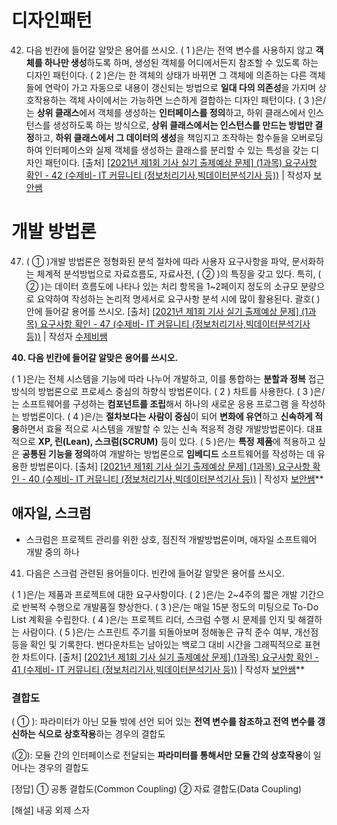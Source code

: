 

# 디자인패턴

42. 다음 빈칸에 들어갈 알맞은 용어를 쓰시오.
    (   1    )은/는 전역 변수를 사용하지 않고 **객체를 하나만 생성**하도록 하며, 생성된 객체를 어디에서든지 참조할 수 있도록 하는 디자인 패턴이다.
    (   2    )은/는 한 객체의 상태가 바뀌면 그 객체에 의존하는 다른 객체들에 연락이 가고 자동으로 내용이 갱신되는 방법으로 **일대 다의 의존성**을 가지며 상호작용하는 객체 사이에서는 가능하면 느슨하게 결합하는 디자인 패턴이다.
    (   3   )은/는 **상위 클래스**에서 객체를 생성하는 **인터페이스를 정의**하고, 하위 클래스에서 인스턴스를 생성하도록 하는 방식으로, **상위 클래스에서는 인스턴스를 만드는 방법만 결정**하고, **하위 클래스에서 그 데이터의 생성**을 책임지고 조작하는 함수들을 오버로딩하여 인터페이스와 실제 객체를 생성하는 클래스를 분리할 수 있는 특성을 갖는 디자인 패턴이다. 
    [출처] [[2021년 제1회 기사 실기 출제예상 문제\] (1과목) 요구사항 확인 - 42 (수제비- IT 커뮤니티 (정보처리기사,빅데이터분석기사 등))](https://cafe.naver.com/soojebi/60509) | 작성자 [보안쌤](https://cafe.naver.com/soojebi.cafe?iframe_url=%2FCafeMemberNetworkView.nhn%3Fm%3Dview%26memberid%3Dinsang1983)



# 개발 방법론

47. (      ①      )개발 방법론은 정형화된 분석 절차에 따라 사용자 요구사항을 파악, 문서화하는 체계적 분석방법으로 자료흐름도, 자료사전, (       ②       )의 특징을 갖고 있다. 특히, (       ②       )는 데이터 흐름도에 나타나 있는 처리 항목을 1~2페이지 정도의 소규모 분량으로 요약하여 작성하는 논리적 명세서로 요구사항 분석 시에 많이 활용된다.  괄호(     ) 안에 들어갈 용어를 쓰시오.
    [출처] [[2021년 제1회 기사 실기 출제예상 문제\] (1과목) 요구사항 확인 - 47 (수제비- IT 커뮤니티 (정보처리기사,빅데이터분석기사 등))](https://cafe.naver.com/soojebi/62479) | 작성자 [수제비쌤](https://cafe.naver.com/soojebi.cafe?iframe_url=%2FCafeMemberNetworkView.nhn%3Fm%3Dview%26memberid%3Dkitch99)



**40. 다음 빈칸에 들어갈 알맞은 용어를 쓰시오.**

( 1 )은/는 전체 시스템을 기능에 따라 나누어 개발하고, 이를 통합하는 **분할과 정복** 접근 방식의 방법론으로 프로세스 중심의 하향식 방법론이다. ( 2 ) 차트를 사용한다. 
( 3 )은/는 소프트웨어를 구성하는 **컴포넌트를 조립**해서 하나의 새로운 응용 프로그램 을 작성하는 방법론이다.
( 4 )은/는 **절차보다는 사람이 중심**이 되어 **변화에 유연**하고 **신속하게 적응**하면서 효율 적으로 시스템을 개발할 수 있는 신속 적응적 경량 개발방법론이다. 대표적으로 **XP, 린(Lean), 스크럼(SCRUM)** 등이 있다.
( 5 )은/는 **특정 제품**에 적용하고 싶은 **공통된 기능을 정의**하여 개발하는 방법론으로 **임베디드** 소프트웨어를 작성하는 데 유용한 방법론이다.
[출처] [[2021년 제1회 기사 실기 출제예상 문제\] (1과목) 요구사항 확인 - 40 (수제비- IT 커뮤니티 (정보처리기사,빅데이터분석기사 등))](https://cafe.naver.com/soojebi/60099) | 작성자 [보안쌤](https://cafe.naver.com/soojebi.cafe?iframe_url=%2FCafeMemberNetworkView.nhn%3Fm%3Dview%26memberid%3Dinsang1983)**





## 애자일, 스크럼

- 스크럼은 프로젝트 관리를 위한 상호, 점진적 개발방법론이며, 애자일 소프트웨어 개발 중의 하나



41. 다음은 스크럼 관련된 용어들이다. 빈칸에 들어갈 알맞은 용어를 쓰시오.

(   1   )은/는 제품과 프로젝트에 대한 요구사항이다.
(   2   )은/는 2~4주의 짧은 개발 기간으로 반복적 수행으로 개발품질 향상한다.
(   3   )은/는 매일 15분 정도의 미팅으로 To-Do List 계획을 수립한다.
(   4   )은/는 프로젝트 리더, 스크럼 수행 시 문제를 인지 및 해결하는 사람이다.
(   5   )은/는 스프린트 주기를 되돌아보며 정해놓은 규칙 준수 여부, 개선점 등을 확인 및 기록한다.
번다운차트는 남아있는 백로그 대비 시간을 그래픽적으로 표현한 차트이다.
[출처] [[2021년 제1회 기사 실기 출제예상 문제\] (1과목) 요구사항 확인 - 41 (수제비- IT 커뮤니티 (정보처리기사,빅데이터분석기사 등))](https://cafe.naver.com/soojebi/60492) | 작성자 [보안쌤](https://cafe.naver.com/soojebi.cafe?iframe_url=%2FCafeMemberNetworkView.nhn%3Fm%3Dview%26memberid%3Dinsang1983)**



### 결합도

( ① ): 파라미터가 아닌 모듈 밖에 선언 되어 있는 **전역 변수를 참조하고 전역 변수를 갱신하는 식으로 상호작용**하는 경우의 결합도

(②): 모듈 간의 인터페이스로 전달되는 **파라미터를 통해서만 모듈 간의 상호작용**이  일어나는 경우의 결합도

 [정답] ① 공통 결합도(Common Coupling) ② 자료 결합도(Data Coupling)

[해설] 내공 외제 스자

